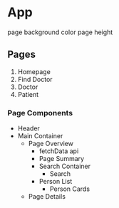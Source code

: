 # App

page background color
page height

## Pages

1. Homepage
2. Find Doctor
3. Doctor
4. Patient

### Page Components

- Header
- Main Container
  - Page Overview
    - fetchData api
    - Page Summary
    - Search Container
      - Search
    - Person List
      - Person Cards
  - Page Details
